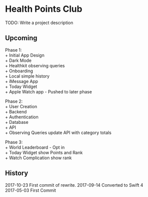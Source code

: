 # Health Points Club

TODO: Write a project description

## Upcoming

Phase 1:  
	+   Initial App Design  
	+   Dark Mode  
	+   Healthkit observing queries  
	+   Onboarding  
	+   Local simple history  
	+   iMessage App  
	+   Today Widget  
	+   Apple Watch app - Pushed to later phase  
	
Phase 2:  
	+   User Creation  
	+   Backend  
		+   Authentication  
		+   Database  
		+   API  
	+   Observing Queries update API with category totals  
	
Phase 3:  
	+   World Leaderboard - Opt in  
	+   Today Widget show Points and Rank  
	+   Watch Complication show rank  
	


## History

2017-10-23 First commit of rewrite. 
2017-09-14 Converted to Swift 4  
2017-05-03 First Commit  
